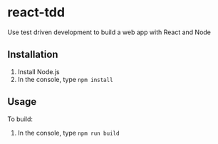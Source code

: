 # react-tdd
Use test driven development to build a web app with React and Node

## Installation

1. Install Node.js
2. In the console, type `npm install`
<!-- 3. Install the Semver module, `npm install --save-dev semver`
4. Install the eslint module, `npm install --save-dev eslint`
  - Initialize eslint, `eslint init`
  - select ECMAScript 6 features, ES6 modules, the code runs in the browser and Node, use CommonJS, use JSX, use React, and config file format is JavaScript.
6. Install the HTTP-Server module, `npm install --save-dev http-server`
7. Install the Jasmine module, `npm install --save-dev jasmine`
  - Initialize jasmine, `./node_modules/.bin/jasmine init`
8. Install the Karma module, `npm install --save-dev karma`
  - Initialize Karma, `./node_modules/.bin/karma init` and give the answers: jasmine, no, Chrome, skip, skip, and no.
9. Install the Karma-CommonJS module, `npm install --save-dev karma-commonjs`
10. Install the Webpack module, `npm install --save-dev webpack`
11. Install the Clean-Webpack-Plugin module, `npm install clean-webpack-plugin --save-dev`
12. Install the HTML-Webpack-Plugin module, `npm install html-webpack-plugin --save-dev` 
13. Install the Karma-Webpack module, `npm install karma-webpack --save-dev` -->

## Usage
To build:

1. In the console, type `npm run build`